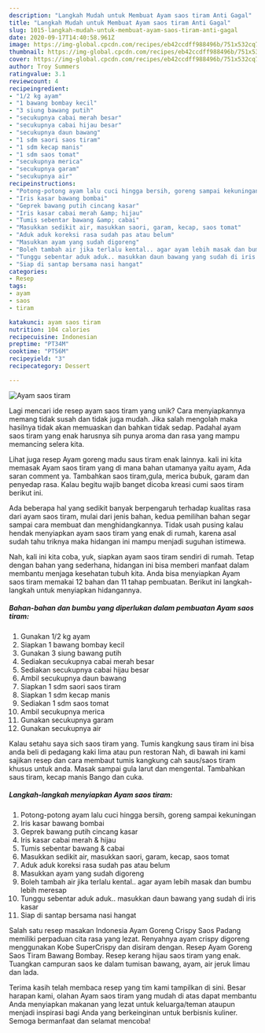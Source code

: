 ```yaml
---
description: "Langkah Mudah untuk Membuat Ayam saos tiram Anti Gagal"
title: "Langkah Mudah untuk Membuat Ayam saos tiram Anti Gagal"
slug: 1015-langkah-mudah-untuk-membuat-ayam-saos-tiram-anti-gagal
date: 2020-09-17T14:40:58.961Z
image: https://img-global.cpcdn.com/recipes/eb42ccdff988496b/751x532cq70/ayam-saos-tiram-foto-resep-utama.jpg
thumbnail: https://img-global.cpcdn.com/recipes/eb42ccdff988496b/751x532cq70/ayam-saos-tiram-foto-resep-utama.jpg
cover: https://img-global.cpcdn.com/recipes/eb42ccdff988496b/751x532cq70/ayam-saos-tiram-foto-resep-utama.jpg
author: Troy Summers
ratingvalue: 3.1
reviewcount: 4
recipeingredient:
- "1/2 kg ayam"
- "1 bawang bombay kecil"
- "3 siung bawang putih"
- "secukupnya cabai merah besar"
- "secukupnya cabai hijau besar"
- "secukupnya daun bawang"
- "1 sdm saori saos tiram"
- "1 sdm kecap manis"
- "1 sdm saos tomat"
- "secukupnya merica"
- "secukupnya garam"
- "secukupnya air"
recipeinstructions:
- "Potong-potong ayam lalu cuci hingga bersih, goreng sampai kekuningan"
- "Iris kasar bawang bombai"
- "Geprek bawang putih cincang kasar"
- "Iris kasar cabai merah &amp; hijau"
- "Tumis sebentar bawang &amp; cabai"
- "Masukkan sedikit air, masukkan saori, garam, kecap, saos tomat"
- "Aduk aduk koreksi rasa sudah pas atau belum"
- "Masukkan ayam yang sudah digoreng"
- "Boleh tambah air jika terlalu kental.. agar ayam lebih masak dan bumbu lebih meresap"
- "Tunggu sebentar aduk aduk.. masukkan daun bawang yang sudah di iris kasar"
- "Siap di santap bersama nasi hangat"
categories:
- Resep
tags:
- ayam
- saos
- tiram

katakunci: ayam saos tiram 
nutrition: 104 calories
recipecuisine: Indonesian
preptime: "PT34M"
cooktime: "PT56M"
recipeyield: "3"
recipecategory: Dessert

---
```



![Ayam saos tiram](https://img-global.cpcdn.com/recipes/eb42ccdff988496b/751x532cq70/ayam-saos-tiram-foto-resep-utama.jpg)

Lagi mencari ide resep ayam saos tiram yang unik? Cara menyiapkannya memang tidak susah dan tidak juga mudah. Jika salah mengolah maka hasilnya tidak akan memuaskan dan bahkan tidak sedap. Padahal ayam saos tiram yang enak harusnya sih punya aroma dan rasa yang mampu memancing selera kita.

Lihat juga resep Ayam goreng madu saus tiram enak lainnya. kali ini kita memasak Ayam saos tiram yang di mana bahan utamanya yaitu ayam, Ada saran comment ya. Tambahkan saos tiram,gula, merica bubuk, garam dan penyedap rasa. Kalau begitu wajib banget dicoba kreasi cumi saos tiram berikut ini.

Ada beberapa hal yang sedikit banyak berpengaruh terhadap kualitas rasa dari ayam saos tiram, mulai dari jenis bahan, kedua pemilihan bahan segar sampai cara membuat dan menghidangkannya. Tidak usah pusing kalau hendak menyiapkan ayam saos tiram yang enak di rumah, karena asal sudah tahu triknya maka hidangan ini mampu menjadi suguhan istimewa.


Nah, kali ini kita coba, yuk, siapkan ayam saos tiram sendiri di rumah. Tetap dengan bahan yang sederhana, hidangan ini bisa memberi manfaat dalam membantu menjaga kesehatan tubuh kita. Anda bisa menyiapkan Ayam saos tiram memakai 12 bahan dan 11 tahap pembuatan. Berikut ini langkah-langkah untuk menyiapkan hidangannya.

<!--inarticleads1-->

##### Bahan-bahan dan bumbu yang diperlukan dalam pembuatan Ayam saos tiram:

1. Gunakan 1/2 kg ayam
1. Siapkan 1 bawang bombay kecil
1. Gunakan 3 siung bawang putih
1. Sediakan secukupnya cabai merah besar
1. Sediakan secukupnya cabai hijau besar
1. Ambil secukupnya daun bawang
1. Siapkan 1 sdm saori saos tiram
1. Siapkan 1 sdm kecap manis
1. Sediakan 1 sdm saos tomat
1. Ambil secukupnya merica
1. Gunakan secukupnya garam
1. Gunakan secukupnya air


Kalau setahu saya sich saos tiram yang. Tumis kangkung saus tiram ini bisa anda beli di pedagang kaki lima atau pun restoran Nah, di bawah ini kami sajikan resep dan cara membaut tumis kangkung cah saus/saos tiram khusus untuk anda. Masak sampai gula larut dan mengental. Tambahkan saus tiram, kecap manis Bango dan cuka. 

<!--inarticleads2-->

##### Langkah-langkah menyiapkan Ayam saos tiram:

1. Potong-potong ayam lalu cuci hingga bersih, goreng sampai kekuningan
1. Iris kasar bawang bombai
1. Geprek bawang putih cincang kasar
1. Iris kasar cabai merah &amp; hijau
1. Tumis sebentar bawang &amp; cabai
1. Masukkan sedikit air, masukkan saori, garam, kecap, saos tomat
1. Aduk aduk koreksi rasa sudah pas atau belum
1. Masukkan ayam yang sudah digoreng
1. Boleh tambah air jika terlalu kental.. agar ayam lebih masak dan bumbu lebih meresap
1. Tunggu sebentar aduk aduk.. masukkan daun bawang yang sudah di iris kasar
1. Siap di santap bersama nasi hangat


Salah satu resep masakan Indonesia Ayam Goreng Crispy Saos Padang memiliki perpaduan cita rasa yang lezat. Renyahnya ayam crispy digoreng menggunakan Kobe SuperCrispy dan disiram dengan. Resep Ayam Goreng Saos Tiram Bawang Bombay. Resep kerang hijau saos tiram yang enak. Tuangkan campuran saos ke dalam tumisan bawang, ayam, air jeruk limau dan lada. 

Terima kasih telah membaca resep yang tim kami tampilkan di sini. Besar harapan kami, olahan Ayam saos tiram yang mudah di atas dapat membantu Anda menyiapkan makanan yang lezat untuk keluarga/teman ataupun menjadi inspirasi bagi Anda yang berkeinginan untuk berbisnis kuliner. Semoga bermanfaat dan selamat mencoba!
